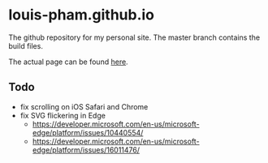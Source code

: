 # louis-pham.github.io

The github repository for my personal site. The master branch contains the build files.

The actual page can be found [here](https://louis-pham.github.io/).
## Todo
- fix scrolling on iOS Safari and Chrome
- fix SVG flickering in Edge
  - https://developer.microsoft.com/en-us/microsoft-edge/platform/issues/10440554/
  - https://developer.microsoft.com/en-us/microsoft-edge/platform/issues/16011476/
